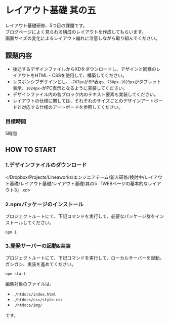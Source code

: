 # レイアウト基礎 其の五

レイアウト基礎研修、5つ目の課題です。  
ブログページによく見られる構成のレイアウトを作成してもらいます。  
画面サイズの変化によるレイアウト崩れに注意しながら取り組んでください。

## 課題内容

- 後述するデザインファイルからXDをダウンロードし、デザインと同様のレイアウトをHTML・CSSを使用して、構築してください。
- レスポンシブデザインとし、`~767px`がSP表示、`768px~1023px`がタブレット表示、`1024px~`がPC表示となるように実装してください。
- デザインファイル内の各ブロック内のテキスト要素も実装してください。
- レイアウトの仕様に関しては、それぞれのサイズごとのデザインアートボードと対応する仕様のアートボードを参照してください。

### 目標時間

5時間

## HOW TO START

### 1.デザインファイルのダウンロード

</Dropbox/Projects/Lineaworks/エンジニアチーム/新人研修/検討中/レイアウト基礎/レイアウト基礎/レイアウト基礎/其の5 『WEBページの基本的なレイアウト3』.xd>

### 2.npmパッケージのインストール

プロジェクトルートにて、下記コマンドを実行して、必要なパッケージ群をインストールしてください。

```npm
npm i
```

### 3.開発サーバーの起動&実装

プロジェクトルートにて、下記コマンドを実行して、ローカルサーバーを起動。  
ガシガシ、実装を進めてください。  

```npm
npm start
```

編集対象のファイルは、

- `./htdocs/index.html`
- `./htdocs/css/style.css`
- `./htdocs/img/`

です。
